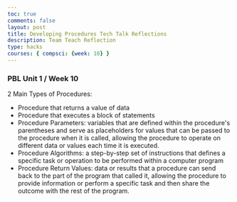 ```yaml
---
toc: true
comments: false
layout: post
title: Developing Procedures Tech Talk Reflections
description: Team Teach Reflection
type: hacks
courses: { compsci: {week: 10} }
---
```

### PBL Unit 1 / Week 10
2 Main Types of Procedures:
- Procedure that returns a value of data
- Procedure that executes a block of statements
- Procedure Parameters: variables that are defined within the procedure's parentheses and serve as placeholders for values that can be passed to the procedure when it is called, allowing the procedure to operate on different data or values each time it is executed.
- Procedure Algorithms: a step-by-step set of instructions that defines a specific task or operation to be performed within a computer program
- Procedure Return Values: data or results that a procedure can send back to the part of the program that called it, allowing the procedure to provide information or perform a specific task and then share the outcome with the rest of the program.